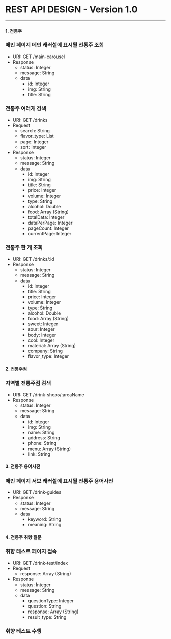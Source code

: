 # REST API DESIGN - Version 1.0

---

#### 1. 전통주
### 메인 페이지 메인 캐러셀에 표시될 전통주 조회

- URI: GET /main-carousel
- Response
  - status: Integer
  - message: String
  - data
    - id: Integer
    - img: String
    - title: String

### 전통주 여러개 검색

- URI: GET /drinks
- Request
  - search: String
  - flavor_type: List<Integer>
  - page: Integer
  - sort: Integer
- Response
  - status: Integer
  - message: String
  - data
    - id: Integer
    - img: String
    - title: String
    - price: Integer
    - volume: Integer
    - type: String
    - alcohol: Double
    - food: Array (String)
    - totalData: Integer
    - dataPerPage: Integer
    - pageCount: Integer
    - currentPage: Integer

### 전통주 한 개 조회

- URI: GET /drinks/:id
- Response
  - status: Integer
  - message: String
  - data
    - id: Integer
    - title: String
    - price: Integer
    - volume: Integer
    - type: String
    - alcohol: Double
    - food: Array (String)
    - sweet: Integer
    - sour: Integer
    - body: Integer
    - cool: Integer
    - material: Array (String)
    - company: String
    - flavor_type: Integer

#### 2. 전통주점
### 지역별 전통주점 검색

- URI: GET /drink-shops/:areaName
- Response
  - status: Integer
  - message: String
  - data
    - id: Integer
    - img: String
    - name: String
    - address: String
    - phone: String
    - menu: Array (String)
    - link: String

#### 3. 전통주 용어사전
### 메인 페이지 서브 캐러셀에 표시될 전통주 용어사전

- URI: GET /drink-guides
- Response
  - status: Integer
  - message: String
  - data
    - keyword: String
    - meaning: String

#### 4. 전통주 취향 질문
### 취향 테스트 페이지 접속

- URI: GET /drink-test/index
- Request
  - response: Array (String)
- Response
  - status: Integer
  - message: String
  - data
    - questionType: Integer
    - question: String
    - response: Array (String)
    - result_type: String

### 취향 테스트 수행